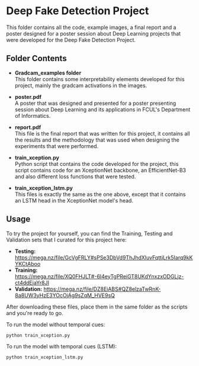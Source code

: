 # Deep Fake Detection Project
  This folder contains all the code, example images, a final report and a poster designed for a poster session about Deep Learning projects that were developed for the Deep Fake Detection Project.

## Folder Contents

- **Gradcam_examples folder**  
  This folder contains some interpretability elements developed for this project, mainly the gradcam activations in the images.

- **poster.pdf**  
  A poster that was designed and presented for a poster presenting session about Deep Learning and its applications in FCUL's Department of Informatics.

- **report.pdf**  
  This file is the final report that was written for this project, it contains all the results and the methodology that was used when designing the experiments that were performed.

- **train_xception.py**  
  Python script that contains the code developed for the project, this script contains code for an XceptionNet backbone, an EfficientNet-B3 and also different loss functions that were tested.

- **train_xception_lstm.py**  
  This files is exactly the same as the one above, except that it contains an LSTM head in the XceptionNet model's head.

## Usage
To try the project for yourself, you can find the Training, Testing and Validation sets that I curated for this project here:
- **Testing:** https://mega.nz/file/GcVgFRLY#sPSe3DbVd9ThJhdXluvFqttjLrk5Iarq9kKYKCtAboo
- **Training:** https://mega.nz/file/XQ0FHJLT#-6I4eyTgPReiGT8UKdYnxzxODGLjz-ct4ddEjaYr8JI
- **Validation:** https://mega.nz/file/DZ8EiABS#QZ8elzaTwRnK-8a8UW3yHzE3YOcOjAg9sZqM_HVE9sQ

After downloading these files, place them in the same folder as the scripts and you're ready to go.

To run the model without temporal cues:
```bash
python train_xception.py
```
To run the model with temporal cues (LSTM):

```bash
python train_xception_lstm.py
